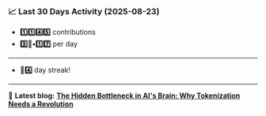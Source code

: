 <!--START_STATS-->
### 📈 Last 30 Days Activity (2025-08-23)  
- **1️⃣1️⃣4️⃣5️⃣** contributions  
- **3️⃣🎱•1️⃣7️⃣** per day
---
- **🎱4️⃣** day streak!
---
📝 **Latest blog:** [**The Hidden Bottleneck in AI's Brain: Why Tokenization Needs a Revolution**](https://andriak.com/blog/tokenization-revolution)
<!--END_STATS-->

